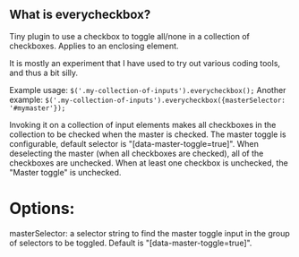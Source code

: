 What is everycheckbox?
----------------------

Tiny plugin to use a checkbox to toggle all/none in a collection
of checkboxes. Applies to an enclosing element.

It is mostly an experiment that I have used to try out various coding tools, and thus a bit silly.

Example usage: `$('.my-collection-of-inputs').everycheckbox();`
Another example: `$('.my-collection-of-inputs').everycheckbox({masterSelector: '#mymaster'});`

Invoking it on a collection of input elements makes all checkboxes in
the collection to be checked when the master is checked. The master toggle
is configurable, default selector is "[data-master-toggle=true]".
When deselecting the master (when all checkboxes are checked),
all of the checkboxes are unchecked.
When at least one checkbox is unchecked, the "Master toggle" is unchecked.

Options:
========
masterSelector: a selector string to find the master toggle input in the
group of selectors to be toggled. Default is "[data-master-toggle=true]".